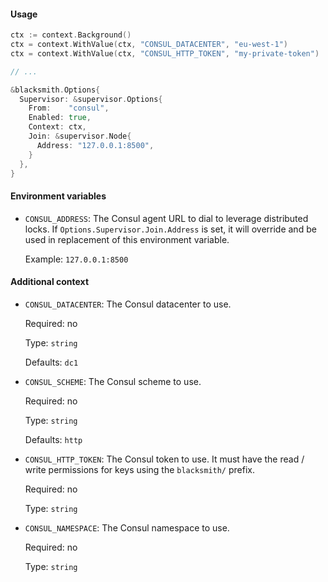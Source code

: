 #### Usage

```go
ctx := context.Background()
ctx = context.WithValue(ctx, "CONSUL_DATACENTER", "eu-west-1")
ctx = context.WithValue(ctx, "CONSUL_HTTP_TOKEN", "my-private-token")

// ...

&blacksmith.Options{
  Supervisor: &supervisor.Options{
    From:    "consul",
    Enabled: true,
    Context: ctx,
    Join: &supervisor.Node{
      Address: "127.0.0.1:8500",
    }
  },
}
```

#### Environment variables

- `CONSUL_ADDRESS`: The Consul agent URL to dial to leverage distributed locks.
  If `Options.Supervisor.Join.Address` is set, it will override and be used in
  replacement of this environment variable.

  Example: `127.0.0.1:8500`


#### Additional context

- `CONSUL_DATACENTER`: The Consul datacenter to use.

  Required: no

  Type: `string`

  Defaults: `dc1`

- `CONSUL_SCHEME`: The Consul scheme to use.

  Required: no

  Type: `string`

  Defaults: `http`

- `CONSUL_HTTP_TOKEN`: The Consul token to use. It must have the read / write
  permissions for keys using the `blacksmith/` prefix.

  Required: no

  Type: `string`

- `CONSUL_NAMESPACE`: The Consul namespace to use.

  Required: no

  Type: `string`
